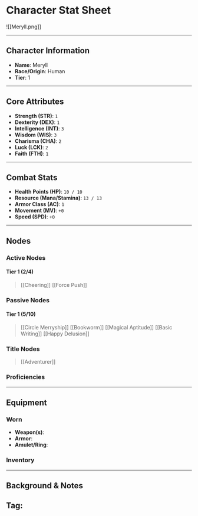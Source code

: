 # Character Stat Sheet

![[Meryll.png]]

---

## Character Information
- **Name**: Meryll
- **Race/Origin**: Human
- **Tier**: 1

---

## Core Attributes
- **Strength (STR)**: `1`
- **Dexterity (DEX)**: `1`
- **Intelligence (INT)**: `3`
- **Wisdom (WIS)**: `3`
- **Charisma (CHA)**: `2`
- **Luck (LCK)**: `2`
- **Faith (FTH)**: `1`

---

## Combat Stats
- **Health Points (HP)**: `10 / 10`
- **Resource (Mana/Stamina)**: `13 / 13`
- **Armor Class (AC)**: `1`
- **Movement (MV)**: `+0`
- **Speed (SPD)**: `+0`
---

## Nodes
### Active Nodes
#### Tier 1 (2/4)
> [[Cheering]]
> [[Force Push]]

### Passive Nodes
#### Tier 1 (5/10)
> [[Circle Merryship]]
> [[Bookworm]]
> [[Magical Aptitude]]
> [[Basic Writing]]
> [[Happy Delusion]]

### Title Nodes
> [[Adventurer]]

### Proficiencies 


---

## Equipment
### Worn
- **Weapon(s)**: 
- **Armor**: 
- **Amulet/Ring**: 

### Inventory

---

## Background & Notes
**Tag**: 
- 
